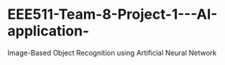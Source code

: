 # EEE511-Team-8-Project-1---AI-application-
Image-Based Object Recognition using Artificial Neural Network
